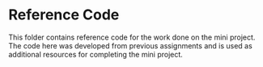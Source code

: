 # Reference Code
This folder contains reference code for the work done on the mini project. The code here was developed from previous assignments and is used as additional resources for completing the mini project.
